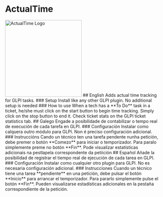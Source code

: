 # ActualTime
<img src="https://raw.githubusercontent.com/ticgal/actualtime/multimedia/actualtime.png)" alt="ActualTime Logo" height="250px" width="250px" class="js-lazy-loaded">
## English
Adds actual time tracking for GLPI tasks.
### Setup
Install like any other GLPI plugin.
No additional setup is needed
### How to use
When a tech has a **To Do** task in a ticket, he/she must click on the start button to begin time tracking.
Simply click on the stop button to end it.
Check ticket stats on the GLPI ticket statistics tab.
## Galego
Engade a posibilidade de contabilizar o tempo real de execución de cada tarefa en GLPI.
### Configuración
Instalar como calquera outro módulo para GLPI.
Non é preciso configuración adicional.
### Instruccións
Cando un técnico ten una tarefa pendente nunha petición, debe premer o botón **Comezo** para iniciar o temporizador.
Para paralo simplemente preme no botón **Fin**.
Pode visualizar estatísticas adicionais na pestlapela correspondente da petiición
## Español
Añade la posibilidad de registrar el tiempo real de ejecución de cada tarea en GLPI.
### Configuración
Instalar como cualquier otro plugin para GLPI. 
No es necesaria configuración adicional.
### Instrucciones
Cuando un técnico tiene una tarea **pendiente** en una petición, debe pulsar el botón **Inicio** para arrancar el temporizador.
Para pararlo simplemente pulse el botón **Fin**.
Pueden visualizarse estadísticas adicionales en la pestaña correspondiente de la petición.
